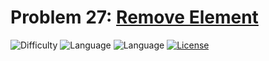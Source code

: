 # Problem 27: [Remove Element](https://leetcode.com/problems/remove-element/)
![Difficulty](https://img.shields.io/badge/Difficulty-Easy-brightgreen.svg) ![Language](https://img.shields.io/badge/Language-C++%2011-yellow) ![Language](https://img.shields.io/badge/Language-Python-yellow) [![License](https://img.shields.io/badge/License-MIT-blue.svg)](../LICENSE)
